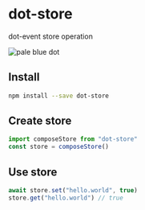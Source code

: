 # dot-store

dot-event store operation

![pale blue dot](https://qph.fs.quoracdn.net/main-qimg-347d2c178e6bf511ee5b91e8276c79fa)

## Install

```bash
npm install --save dot-store
```

## Create store

```js
import composeStore from "dot-store"
const store = composeStore()
```

## Use store

```js
await store.set("hello.world", true)
store.get("hello.world") // true
```
